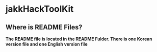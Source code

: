 # jakkHackToolKit

## Where is README Files?

**The README file is located in the README Fulder. There is one Korean version file and one English version file**